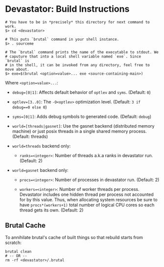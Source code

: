 # Devastator: Build Instructions #

```
# You have to be in *precisely* this directory for next command to work.
$> cd <devastator>

# This puts `brutal` command in your shell instance.
$> . sourceme

# The `brutal` command prints the name of the executable to stdout. We
# caputure that into a local shell variable named `exe`. Since `brutal` is
# in the shell, it can be invoked from any directory, feel free to move about.
$> exe=$(brutal <option=value>... exe <source-containing-main>)
```

Where `<option=value>...`:

  * `debug=[0|1]`: Affects default behavior of `optlev` and `syms`.
    (Default: `0`)
  
  * `optlev=[3..0]`: The `-O<optlev>` optimization level.
    (Default: `3 if debug==0 else 0`)

  * `syms=[0|1]`: Adds debug symbols to generated code. (Default: `debug`)
  
  * `world=[threads|gasnet]`: Use the gasnet backend (distributed memory machine)
    or just posix threads in a single shared memory process. (Default: threads)

  * `world=threads` backend only:

    - `ranks=<integer>`: Number of threads a.k.a ranks in devastator run.
      (Default: 2)

  * `world=gasnet` backend only:

    - `procs=<integer>`: Number of processes in devastator run. (Default: 2)

    - `workers=<integer>`: Number of worker threads per process. Devastator
      includes one hidden thread per process not accounted for by this value.
      Thus, when allocating system resources be sure to have `procs*(workers+1)`
      total number of logical CPU cores so each thread gets its own. (Default: 2)

## Brutal Cache ##

To annihilate brutal's cache of built things so that rebuild starts from scratch:

```
brutal clean
# -- OR --
rm -rf <devastator>/.brutal
```

